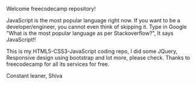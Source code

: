 Welcome freecodecamp repository!

JavaScript is the most popular language right now. If you want to be a developer/engineer, you cannot even think of skipping it. Type in Google "What is the most popular language as per Stackoverflow?", It says JavaScript!!

This is my HTML5-CSS3-JavaScript coding repo, I did some JQuery, Responsive design using bootstrap and lot more, please check. Thanks to freecodecamp for all its services for free.

Constant leaner,
Shiva
